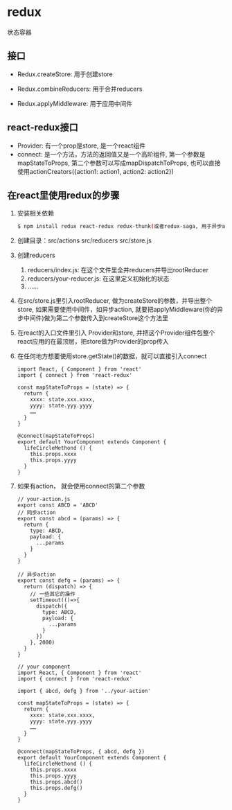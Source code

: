 # redux

状态容器



## 接口

- Redux.createStore: 用于创建store

- Redux.combineReducers: 用于合并reducers

- Redux.applyMiddleware: 用于应用中间件



## react-redux接口

- Provider: 有一个prop是store, 是一个react组件 
- connect: 是一个方法，方法的返回值又是一个高阶组件, 第一个参数是mapStateToProps, 第二个参数可以写成mapDispatchToProps, 也可以直接使用actionCreators({action1: action1, action2: action2})

## 在react里使用redux的步骤

1. 安装相关依赖

   ```bash
   $ npm install redux react-redux redux-thunk(或者redux-saga, 用于异步action处理) -S
   ```

2. 创建目录：src/actions  src/reducers  src/store.js

3. 创建reducers  

   1. reducers/index.js:  在这个文件里全并reducers并导出rootReducer
   2. reducers/your-reducer.js: 在这里定义初始化的状态
   3. ……

4. 在src/store.js里引入rootReducer, 做为createStore的参数，并导出整个store, 如果需要使用中间件，如异步action, 就要把applyMiddleware(你的异步中间件)做为第二个参数传入到createStore这个方法里

5. 在react的入口文件里引入 Provider和store, 并把这个Provider组件包整个react应用的在最顶层，把store做为Provider的prop传入

6. 在任何地方想要使用store.getState()的数据，就可以直接引入connect

   ```react
   import React, { Component } from 'react'
   import { connect } from 'react-redux'
   
   const mapStateToProps = (state) => {
     return {
       xxxx: state.xxx.xxxx,
       yyyy: state.yyy.yyyy
       ……
     }
   }
   
   @connect(mapStateToProps)
   export default YourComponent extends Component {
     lifeCircleMethond () {
       this.props.xxxx
       this.props.yyyy
     }
   }
   ```

7. 如果有action， 就会使用connect的第二个参数

   ```react
   // your-action.js
   export const ABCD = 'ABCD'
   // 同步action
   export const abcd = (params) => {
     return {
       type: ABCD,
       payload: {
         ...params
       }
     }
   }
   
   // 异步action
   export const defg = (params) => {
     return (dispatch) => {
       // 一些其它的操作
       setTimeout(()=>{
         dispatch({
           type: ABCD,
           payload: {
             ...params
           }
         })
       }, 2000)
     }
   }
   ```

   ```react
   // your component
   import React, { Component } from 'react'
   import { connect } from 'react-redux'
   
   import { abcd, defg } from '../your-action'
   
   const mapStateToProps = (state) => {
     return {
       xxxx: state.xxx.xxxx,
       yyyy: state.yyy.yyyy
       ……
     }
   }
   
   @connect(mapStateToProps, { abcd, defg })
   export default YourComponent extends Component {
     lifeCircleMethond () {
       this.props.xxxx
       this.props.yyyy
       this.props.abcd()
       this.props.defg()
     }
   }
   ```

   